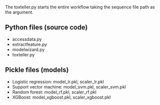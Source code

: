 The toxteller.py starts the entire workflow taking the sequence file path as the argument. 

## Python files (source code)
+ accessdata.py
+ extractfeature.py
+ modelwizard.py
+ toxteller.py

## Pickle files (models)
+ Logistic regression: model_lr.pkl, scaler_lr.pkl
+ Support vector machine: model_svm.pkl, scaler_svm.pkl
+ Random forest: model_rf.pkl, scaler_rf.pkl
+ XGBoost: model_xgboost.pkl, scaler_xgboost.pkl
